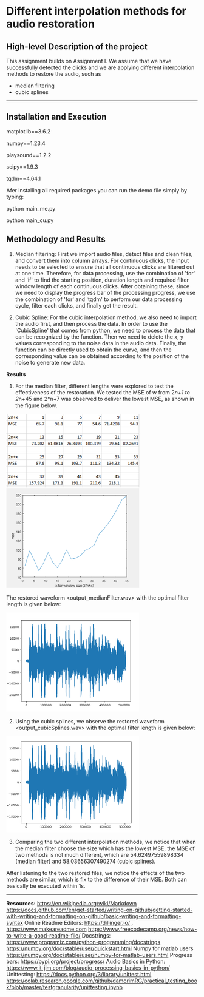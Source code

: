 # Different interpolation methods for audio restoration

## High-level Description of the project

This assignment builds on Assignment I. We assume that we have successfully detected the clicks and we are applying different interpolation methods to restore the audio, such as 
- median filtering
- cubic splines

---

## Installation and Execution                              
matplotlib==3.6.2

numpy==1.23.4

playsound==1.2.2

scipy==1.9.3

tqdm==4.64.1

Afer installing all required packages you can run the demo file simply by typing:

python main_me.py

python main_cu.py


## Methodology and Results
1. Median filtering: 
First we import audio files, detect files and clean files, and convert them into column arrays.
For continuous clicks, the input needs to be selected to ensure that all continuous clicks are filtered out at one time. Therefore, for data processing, use the combination of 'for' and 'if' to find the starting position, duration length and required filter window length of each continuous clicks.
After obtaining these, since we need to display the progress bar of the processing progress, we use the combination of 'for' and 'tqdm' to perform our data processing cycle, filter each clicks, and finally get the result.

2. Cubic Spline: 
For the cubic interpolation method, we also need to import the audio first, and then process the data. In order to use the 'CubicSpline' that comes from python, we need to process the data that can be recognized by the function. Then we need to delete the x, y values corresponding to the noise data in the audio data. Finally, the function can be directly used to obtain the curve, and then the corresponding value can be obtained according to the position of the noise to generate new data.



**Results**

1. For the median filter, different lengths were explored to test the effectiveness of the restoration. We tested the MSE of w from 2*n+1 to 2*n+45 and 2*n+7 was observed to deliver the lowest MSE, as shown in the figure below.
<img src="table.png" width="350">
<img src="MedianFilter_MSEvsLength.png" width="350">

The restored waveform <output_medianFilter.wav> with the optimal filter length is given below:

<img src="wav1.png" width="350">


2. Using the cubic splines, we observe the restored waveform <output_cubicSplines.wav> with the optimal filter length is given below:

<img src="wav2.png" width="350">

3. Comparing the two different interpolation methods, we notice that when the median filter choose the size which has the lowest MSE, the MSE of two methods is not much different, which are 54.62497559898334 (median filter) and 58.03656307490274 (cubic splines).

After listening to the two restored files, we notice the effects of the two methods are similar, which is fix to the difference of their MSE. Both can basically be executed within 1s.

---
**Resources:**
https://en.wikipedia.org/wiki/Markdown
https://docs.github.com/en/get-started/writing-on-github/getting-started-with-writing-and-formatting-on-github/basic-writing-and-formatting-syntax
Online Readme Editors: https://dillinger.io/ , https://www.makeareadme.com
https://www.freecodecamp.org/news/how-to-write-a-good-readme-file/
Docstrings: https://www.programiz.com/python-programming/docstrings
https://numpy.org/doc/stable/user/quickstart.html
Numpy for matlab users https://numpy.org/doc/stable/user/numpy-for-matlab-users.html
Progress bars: https://pypi.org/project/progress/
Audio Basics in Python: https://www.it-jim.com/blog/audio-processing-basics-in-python/
Unittesting: 
https://docs.python.org/3/library/unittest.html
https://colab.research.google.com/github/damorimRG/practical_testing_book/blob/master/testgranularity/unittesting.ipynb







